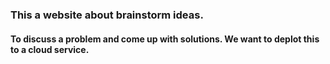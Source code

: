 ### This a website about brainstorm ideas.
#### To discuss a problem and come up with solutions. We want to deplot this to a cloud service.
